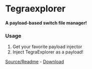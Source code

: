 # Tegraexplorer
#### A payload-based switch file manager!

### Usage
1. Get your favorite payload injector
2. Inject TegraExplorer as a payload!

[Source/Readme](https://github.com/suchmememanyskill/TegraExplorer) - [Download](https://github.com/suchmememanyskill/TegraExplorer/releases)